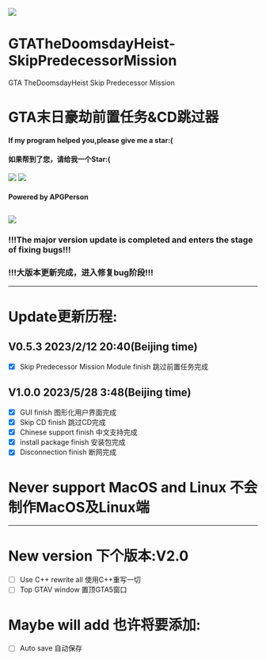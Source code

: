 ![](https://static.wikia.nocookie.net/gtawiki/images/a/a3/TheDoomsdayHeist-GTAO-Artwork.png/revision/latest?cb=20171208173427)
# GTATheDoomsdayHeist-SkipPredecessorMission
GTA TheDoomsdayHeist Skip Predecessor Mission
# GTA末日豪劫前置任务&CD跳过器
#### If my program helped you,please give me a star:(
#### 如果帮到了您，请给我一个Star:(
![](https://img.shields.io/badge/Python-100%25-green)
![](https://camo.githubusercontent.com/dd1c858e94a371529a0a4c359bc95f18f09ba4a5fc0e658950bcb1383ea40fc9/68747470733a2f2f696d672e736869656c64732e696f2f62616467652f6c6963656e73652d4d49542d626c75652e7376673f7374796c653d666c6174)
#### Powered by APGPerson
![](https://avatars.githubusercontent.com/u/121323641?v=4)
---
### !!!The major version update is completed and enters the stage of fixing bugs!!!
### !!!大版本更新完成，进入修复bug阶段!!!
---
# Update更新历程:
## V0.5.3 2023/2/12 20:40(Beijing time)
- [x] Skip Predecessor Mission Module finish 跳过前置任务完成
## V1.0.0 2023/5/28 3:48(Beijing time)
- [x] GUI finish 图形化用户界面完成
- [x] Skip CD finish 跳过CD完成
- [x] Chinese support finish 中文支持完成
- [x] install package finish 安装包完成
- [x] Disconnection finish 断网完成

# Never support MacOS and Linux 不会制作MacOS及Linux端

---
# New version 下个版本:V2.0
- [ ] Use C++ rewrite all 使用C++重写一切
- [ ] Top GTAV window 置顶GTA5窗口
# Maybe will add 也许将要添加:
- [ ] Auto save 自动保存
